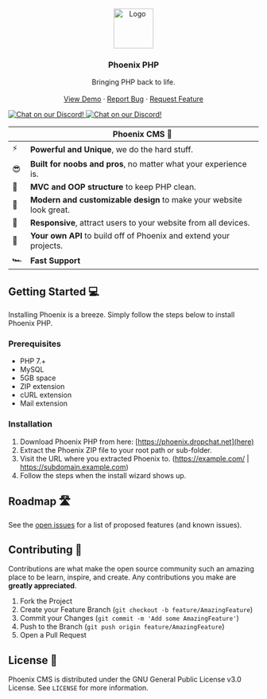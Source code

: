 <!-- PROJECT LOGO -->
<br />
<p align="center">
  <a href="https://phoenix.ltda">
    <img src="https://cdn.discordapp.com/attachments/696883408168681482/793637431127703602/phoenix_1.png" alt="Logo" width="80" height="80">
  </a>

  <h3 align="center">Phoenix PHP</h3>

  <p align="center">
    Bringing PHP back to life.
    <br />
    <br />
    <a href="https://phoenix.ltda/demo">View Demo</a>
    ·
    <a href="https://github.com/AtomDev345/Phoenix-CMS/issues">Report Bug</a>
    ·
    <a href="https://github.com/AtomDev345/Phoenix-CMS/issues">Request Feature</a>
  </p>
   <a href="https://discord.gg/nmJ76hN">
        <img src="https://discordapp.com/api/guilds/748441865002680410/widget.png?style=shield" alt="Chat on our Discord!">
    </a>
    <a href="https://gitter.im/Phoenix-CMS/community?utm_source=badge&utm_medium=badge&utm_campaign=pr-badge">
        <img src="https://badges.gitter.im/Phoenix-CMS/community.svg" alt="Chat on our Discord!">
    </a>
</p>

|  | Phoenix CMS 🚀 |
| - | ------------ |
| ⚡ | **Powerful and Unique**, we do the hard stuff. |
| 😎 | **Built for noobs and pros**, no matter what your experience is. |
| 🧹 | **MVC and OOP structure** to keep PHP clean. |
| 🎨 | **Modern and customizable design** to make your website look great. |
| 📱 | **Responsive**, attract users to your website from all devices. |
| 🔌 | **Your own API** to build off of Phoenix and extend your projects. |
| 🏎️ | **Fast Support** |

<!-- GETTING STARTED -->
## Getting Started 💻

Installing Phoenix is a breeze. Simply follow the steps below to install Phoenix PHP.

### Prerequisites
* PHP 7.+
* MySQL 
* 5GB space
* ZIP extension
* cURL extension
* Mail extension

### Installation

1. Download Phoenix PHP from here: [https://phoenix.dropchat.net](here)
2. Extract the Phoenix ZIP file to your root path or sub-folder.
3. Visit the URL where you extracted Phoenix to. (https://example.com/ | https://subdomain.example.com)
4. Follow the steps when the install wizard shows up.

<!-- ROADMAP -->
## Roadmap 🛣️

See the [open issues](https://github.com/Atom345/phoenix-cms/issues) for a list of proposed features (and known issues).

<!-- CONTRIBUTING -->
## Contributing 🤝

Contributions are what make the open source community such an amazing place to be learn, inspire, and create. Any contributions you make are **greatly appreciated**.

1. Fork the Project
2. Create your Feature Branch (`git checkout -b feature/AmazingFeature`)
3. Commit your Changes (`git commit -m 'Add some AmazingFeature'`)
4. Push to the Branch (`git push origin feature/AmazingFeature`)
5. Open a Pull Request

<!-- LICENSE -->
## License 📜

Phoenix CMS is distributed under the GNU General Public License v3.0 License. See `LICENSE` for more information.
